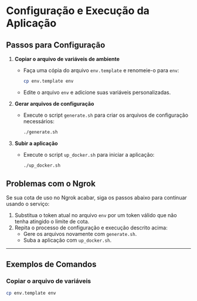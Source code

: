 # Configuração e Execução da Aplicação

## Passos para Configuração

1. **Copiar o arquivo de variáveis de ambiente**
   - Faça uma cópia do arquivo `env.template` e renomeie-o para `env`:
     ```bash
     cp env.template env
     ```
   - Edite o arquivo `env` e adicione suas variáveis personalizadas.

2. **Gerar arquivos de configuração**
   - Execute o script `generate.sh` para criar os arquivos de configuração necessários:
     ```bash
     ./generate.sh
     ```

3. **Subir a aplicação**
   - Execute o script `up_docker.sh` para iniciar a aplicação:
     ```bash
     ./up_docker.sh
     ```

## Problemas com o Ngrok

Se sua cota de uso no Ngrok acabar, siga os passos abaixo para continuar usando o serviço:
1. Substitua o token atual no arquivo `env` por um token válido que não tenha atingido o limite de cota.
2. Repita o processo de configuração e execução descrito acima:
   - Gere os arquivos novamente com `generate.sh`.
   - Suba a aplicação com `up_docker.sh`.

---

## Exemplos de Comandos

### Copiar o arquivo de variáveis
```bash
cp env.template env

